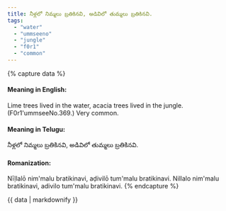 ```yaml
---
title: నీళ్లలో నిమ్మలు బ్రతికినవి, అడివిలో తుమ్మలు బ్రతికినవి.
tags:
  - "water"
  - "ummseeno"
  - "jungle"
  - "f0r1"
  - "common"
---
```


{% capture data %}
#### Meaning in English:
Lime trees lived in the water, acacia trees lived in the jungle.
(F0r1'ummseeNo.369.)
Very common.

#### Meaning in Telugu:
నీళ్లలో నిమ్మలు బ్రతికినవి, అడివిలో తుమ్మలు బ్రతికినవి.

#### Romanization:
Nīḷlalō nim'malu bratikinavi, aḍivilō tum'malu bratikinavi.
Nillalo nim'malu bratikinavi, adivilo tum'malu bratikinavi.
{% endcapture %}

{{ data | markdownify }}

